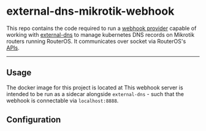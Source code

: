 # external-dns-mikrotik-webhook

This repo contains the code required to run a [webhook provider](https://github.com/kubernetes-sigs/external-dns/blob/master/docs/tutorials/webhook-provider.md) capable of working with [external-dns](https://github.com/kubernetes-sigs/external-dns/tree/master) to manage kubernetes
DNS records on Mikrotik routers running RouterOS.  It communicates over socket via RouterOS's [APIs]().

---

## Usage

The docker image for this project is located at 
This webhook server is intended to be run as a sidecar alongside `external-dns` - such that the webhook is connectable via `localhost:8888`.
## Configuration

